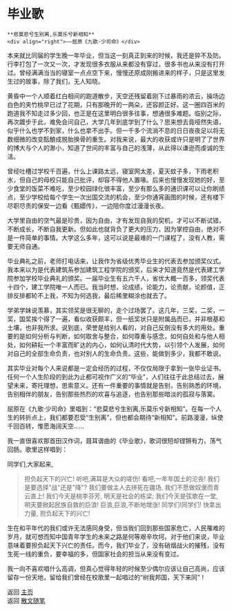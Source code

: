# 毕业歌

```{tip} 
**悲莫悲兮生别离,乐莫乐兮新相知**       
<div align="right">——屈原《九歌·少司命》</div>
```

本来就比同届的学生晚一年毕业，但当这一刻真正到来的时候，我还是猝不及防。行李打包了一次又一次，才发现很多衣服从来都没有穿过，很多书也从来没有打开过。曾经满满当当的寝室一点点空下来，慢慢还原成刚搬进来的样子，只是这里发生过的故事，除了我们，无人知晓。

黄昏中一个人顺着红白相间的跑道散步，天空还残留着刚下过暴雨的浓云，操场边白色的夹竹桃早已过了花期，只有那晚开的一两朵，还容颜正好。这一圈四百米的跑道我不知走过多少回，也正是在这里明白很多往事，想通很多难题。临别之际，再次踱步于此，难免会问自己，大学几年到底学到了什么？思来想去竟哑然失语，似乎什么也学不到家，什么也拿不出手。但一千多个流淌不息的日日夜夜足以将无数细微的改变酝酿成脱胎换骨的重生。对我来说，最大的收获或许只是明了了世界的博大与个人的渺小，知道了世间的丰富与自己的浅薄，从此得以谦逊而虔诚的生活。

曾经吐槽过学校千百遍，什么上课路太远，寝室网太差，夏天蚊子多，下雨老积水，但自己的母校只能自己批评，却容不得他人置喙。后来也慢慢发现她的好，至少食堂的饭菜不难吃，至少校园绿化很丰富，至少有那么多的通识课可以让你刷绩点，至少学校给每个学生一次出国交流的机会，至少你通宵画图的时候，还有楼下尽职尽责的保安一边看《甄嬛传》，一边陪你度过漫漫长夜。

大学里自由的空气最是珍贵，因为自由，才有发现自我的契机，才可以不断试错，不断成长，不断自我更新。但如此也就背负了更大的压力，因为掌控自由，绝对不是一件简单的事情。大学这么多年，这可以说是最难的一门课程了，没有人教，需要无师自通。

毕业典礼之前，老师打电话来，让我作为省级优秀毕业生的代表去参加颁奖仪式。我本来以为是代表建筑系参加建筑工程学院的颁奖，后来才知道竟然是代表建工学院参加学校毕业典礼的颁奖。一届毕业生有五六千人，省优大概一百多，领奖代表十四个，建工学院唯一人而已。我当时想，论成绩，论能力，论贡献，论颜值，正排反排都轮不上我，不知为何选我，最后稀里糊涂也就去了。

学弟学妹说羡慕，其实领奖是很无聊的，走个过场罢了。这几年，三奖，二奖，一奖，国奖挨个得了一遍，看似收获颇丰，但一纸奖状只是附属品而已，并非根基和土壤，也非我所求。说到底，荣誉是给别人看的，对自己反倒没有多大的用处。重要的是如何分析与判断，如何取舍与整合，如何尊重与感念，如何自处和与他人相处，如何耕耘一个丰富而旷达的内心，如何认清时代大势，以引领个人发展，如何对自己的全部生命负责，也对别人的生命负责。这些，能做到多少，我都不敢说。

其实毕业对每个人来说都是一定会经历的过程，不仅仅局限于拿到一张毕业证书。任何一个人生阶段的到此为止都可视作广义的“毕业”，人们往往于此总结过去，展望未来，寄托理想，思索意义。还有一件重要的事情就是告别，告别熟悉的环境，告别相伴的朋友，告别那些热烈的欢喜与追逐，也告别那些暗淡的孤寂与落寞。

屈原在《九歌·少司命》里唱到：“悲莫悲兮生别离,乐莫乐兮新相知”。在每一个人生的转折点上，我们都要忍受“生别离”，但也都会期待“新相知”。前路漫漫，纵使千回百转，惟愿海阔天空……

我一直很喜欢那首田汉作词，聂耳谱曲的《毕业歌》，歌词很短却铿锵有力，荡气回肠。歌里这样唱到：

同学们,大家起来,

> 担负起天下的兴亡!
> 听吧,满耳是大众的嗟伤!
> 看吧,一年年国土的沦丧!
> 我们是要选择"战"还是"降"?
> 我们要做主人去拼死在疆场,
> 我们不愿做奴隶而青云直上!
> 我们今天是桃李芬芳,
> 明天是社会的栋梁;
> 我们今天是弦歌在一堂,
> 明天要掀起民族自救的巨浪!
> 巨浪,巨浪,不断地增涨!
> 同学们!同学们!
> 快拿出力量,
> 担负起天下的兴亡!

生在和平年代的我们或许无法感同身受，但当我们回到那些国家危亡，人民罹难的岁月，就可想而知中国青年学生的未来之路是何等艰辛坎坷。对于他们来说，毕业意味着要担负起天下兴亡的责任。而今，我们毕业了，没有硝烟战火的摧残，没有生死一线的重负，要幸福的多，但国家社会的担当从来没有变过。

我一向不喜欢唱什么高调，但真心觉得年轻的时候至少偶尔应该让自己高尚，应该留存一份天地，留给我们曾经在校歌里一起唱过的“树我邦国，天下来同”！




返回 [主页](../../../intro.md)   
返回 [散文随笔](../../../posts/essaycollection.md)